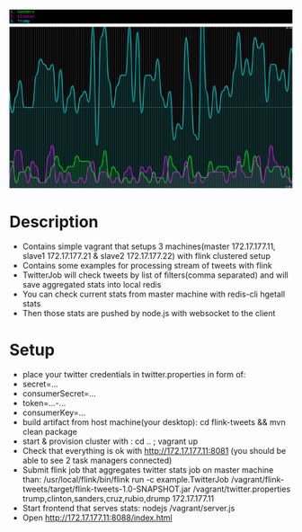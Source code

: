 ![Alt text](/elections.png?raw=true "Optional Title")
# Description
* Contains simple vagrant that setups 3 machines(master 172.17.177.11, slave1 172.17.177.21 & slave2 172.17.177.22) with flink clustered setup
* Contains some examples for processing stream of tweets with flink
* TwitterJob will check tweets by list of filters(comma separated) and will save aggregated stats into local redis
* You can check current stats from master machine with redis-cli hgetall stats
* Then those stats are pushed by node.js with websocket to the client

# Setup
* place your twitter credentials in twitter.properties in form of:
 * secret=...
 * consumerSecret=...
 * token=...-...
 * consumerKey=...
* build artifact from host machine(your desktop): cd flink-tweets && mvn clean package
* start & provision cluster with : cd .. ; vagrant up
* Check that everything is ok with http://172.17.177.11:8081 (you should be able to see 2 task managers connected)
* Submit flink job that aggregates twitter stats job on master machine than: /usr/local/flink/bin/flink run -c example.TwitterJob /vagrant/flink-tweets/target/flink-tweets-1.0-SNAPSHOT.jar /vagrant/twitter.properties trump,clinton,sanders,cruz,rubio,drump 172.17.177.11
* Start frontend that serves stats: nodejs /vagrant/server.js
* Open http://172.17.177.11:8088/index.html

